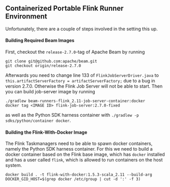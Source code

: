 ## Containerized Portable Flink Runner Environment

Unfortunately, there are a couple of steps involved in the setting this up. 

#### Building Required Beam Images 

First, checkout the `release-2.7.0`-tag of Apache Beam by running
```
git clone git@github.com:apache/beam.git
git checkout origin/release-2.7.0
``` 
Afterwards you need to change line 133 of `FlinkJobServerDriver.java` to `this.artifactServerFactory = artifactServerFactory;` due to a bug in version 2.7.0. Otherwise the Flink Job Server will not be able to start. Then you can build job-server image by running 
```
./gradlew beam-runners-flink_2.11-job-server-container:docker
docker tag <IMAGE ID> flink-job-server:2.7.0-fixed
```
as well as the Python SDK harness container with `./gradlew -p sdks/python/container docker`. 

#### Building the Flink-With-Docker Image

The Flink Taskmanagers need to be able to spawn docker containers, namely the Python SDK harness container. For this we need to build a docker container based on the Flink base image, which has `docker` installed and has a user called `flink`, which is allowed to run containers on the host system.
```
docker build . -t flink-with-docker:1.5.3-scala_2.11 --build-arg DOCKER_GID_HOST=$(grep docker /etc/group | cut -d ':' -f 3)
```